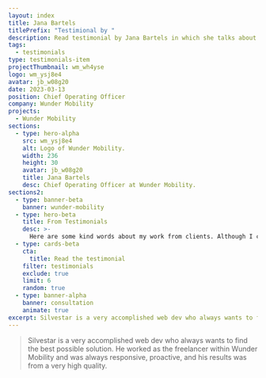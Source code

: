 ```yaml
---
layout: index
title: Jana Bartels
titlePrefix: "Testimional by "
description: Read testimonial by Jana Bartels in which she talks about her positive experience in working with Silvestar Bistrović.
tags:
  - testimonials
type: testimonials-item
projectThumbnail: wm_wh4yse
logo: wm_ysj8e4
avatar: jb_w08g20
date: 2023-03-13
position: Chief Operating Officer
company: Wunder Mobility
projects:
  - Wunder Mobility
sections:
  - type: hero-alpha
    src: wm_ysj8e4
    alt: Logo of Wunder Mobility.
    width: 236
    height: 30
    avatar: jb_w08g20
    title: Jana Bartels
    desc: Chief Operating Officer at Wunder Mobility.
sections2:
  - type: banner-beta
    banner: wunder-mobility
  - type: hero-beta
    title: From Testimonials
    desc: >-
      Here are some kind words about my work from clients. Although I collaborated with clients from more than 10 countries, most of them came from **The United States** and **Germany**.
  - type: cards-beta
    cta:
      title: Read the testimonial
    filter: testimonials
    exclude: true
    limit: 6
    random: true
  - type: banner-alpha
    banner: consultation
    animate: true
excerpt: Silvestar is a very accomplished web dev who always wants to find the best possible...
---
```


> Silvestar is a very accomplished web dev who always wants to find the best possible solution. He worked as the freelancer within Wunder Mobility and was always responsive, proactive, and his results was from a very high quality.
